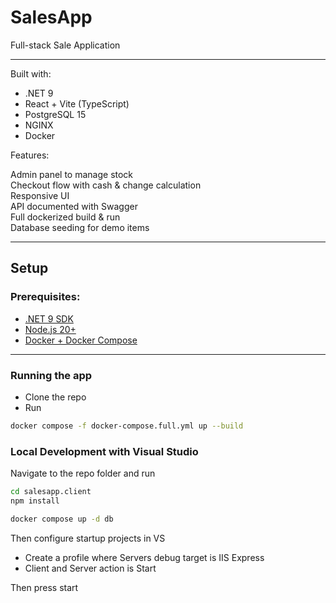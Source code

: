# SalesApp
Full-stack Sale Application

---

Built with:

- .NET 9
- React + Vite (TypeScript)
- PostgreSQL 15
- NGINX
- Docker

Features:

Admin panel to manage stock  
Checkout flow with cash & change calculation  
Responsive UI  
API documented with Swagger  
Full dockerized build & run  
Database seeding for demo items

---

## Setup

### Prerequisites:

- [.NET 9 SDK](https://dotnet.microsoft.com/en-us/download/dotnet/9.0)
- [Node.js 20+](https://nodejs.org/)
- [Docker + Docker Compose](https://www.docker.com/)

---

### Running the app

- Clone the repo
- Run
```bash
docker compose -f docker-compose.full.yml up --build
```

### Local Development with Visual Studio
Navigate to the repo folder and run

```bash
cd salesapp.client
npm install
```
```bash
docker compose up -d db
```

Then configure startup projects in VS
- Create a profile where Servers debug target is IIS Express
- Client and Server action is Start 

Then press start